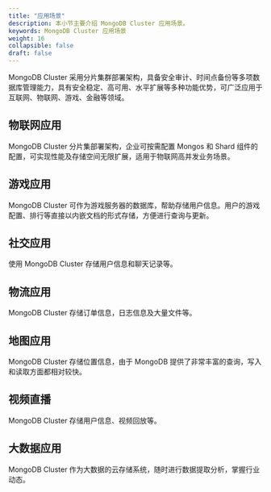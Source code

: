 ```yaml
---
title: "应用场景"
description: 本小节主要介绍 MongoDB Cluster 应用场景。 
keywords: MongoDB Cluster 应用场景 
weight: 16
collapsible: false
draft: false
---
```




MongoDB Cluster 采用分片集群部署架构，具备安全审计、时间点备份等多项数据库管理能力，具有安全稳定、高可用、水平扩展等多种功能优势，可广泛应用于互联网、物联网、游戏、金融等领域。

## 物联网应用

MongoDB Cluster 分片集部署架构，企业可按需配置 Mongos 和 Shard 组件的配置，可实现性能及存储空间无限扩展，适用于物联网高并发业务场景。

## 游戏应用

MongoDB Cluster 可作为游戏服务器的数据库，帮助存储用户信息。用户的游戏配置、排行等直接以内嵌文档的形式存储，方便进行查询与更新。

## 社交应用

使用 MongoDB Cluster 存储用户信息和聊天记录等。

## 物流应用

MongoDB Cluster 存储订单信息，日志信息及大量文件等。

## 地图应用

MongoDB Cluster 存储位置信息，由于 MongoDB 提供了非常丰富的查询，写入和读取方面都相对较快。

## 视频直播

MongoDB Cluster 存储用户信息、视频回放等。

## 大数据应用

MongoDB Cluster 作为大数据的云存储系统，随时进行数据提取分析，掌握行业动态。

